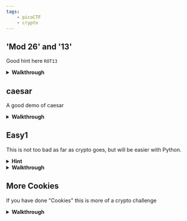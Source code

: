 ```yaml
---
tags:
    - picoCTF
    - crypto
---
```


## 'Mod 26' and '13'

Good hint here `ROT13`

<details markdown>
<summary><b> Walkthrough</b></summary>

1. open up [cyberChef](https://gchq.github.io/CyberChef/)
1. apply the recipie:
```json
ROT13(true,true,false,13)
```
1. Submit the flag!

</details>

## caesar

A good demo of caesar

<details markdown>
<summary><b> Walkthrough</b></summary>

1. We get given text like: `picoCTF{dspttjohuifsvcjdpoabrkttds}`

1. Yours will probably be different, so dont use this one.

1. Lets get just the ciphertext `dspttjohuifsvcjdpoabrkttds`

1. open up [cyberChef](https://gchq.github.io/CyberChef/)

1. Load the recipie `ROT13`

1. Paste in teh ciphertext

1. Increment/Decrement until you get some plaintext

</details>


## Easy1

This is not too bad as far as crypto goes, but will be easier with Python.

<details markdown>
<summary><b> Hint</b></summary>

This is  a [one time pad problem ](../../lessons/07_cryptography_intro.md#one-time-pad)

</details>

<details markdown>
<summary><b> Walkthrough</b></summary>


```py
import string
from collections import deque

key = 'SOLVECRYPTO'
ciphertext = 'UFJKXQZQUNB'

# deque is a handy module to handle collections
# great if we had a rotation applied
otp = deque(list(string.ascii_uppercase))

# make an empty list to storee decrypt
decrypt=[]

# loop over each charachter in the ciphertext
for idx, char in enumerate(ciphertext):
    # get the numeric value of the ciphertext char
    charIdx = otp.index(ciphertext.upper()[idx])
    # get the numeric value of the key char
    keyIdx = otp.index(key.upper()[idx])
    # Reverse the standard encryption algorithm
    # which is (cipher - key) mod 26
    cipher_num = (charIdx - keyIdx) % len(otp)
    # now lookup what char the number represents in our pad
    char = otp[cipher_num]
    # and add the char to a list
    decrypt.append(char)

# lets print out our plaintext list
print(''.join(decrypt))
```

To Brute force check out the script in the repo  `/src/Easy1.py`

</details>


## More Cookies

If you have done "Cookies" this is more of a crypto challenge

<details markdown>
<summary><b> Walkthrough</b></summary>

Under Construction

If you are here, Check out one online...

https://picoctf2021.haydenhousen.com/web-exploitation/more-cookies

</details>